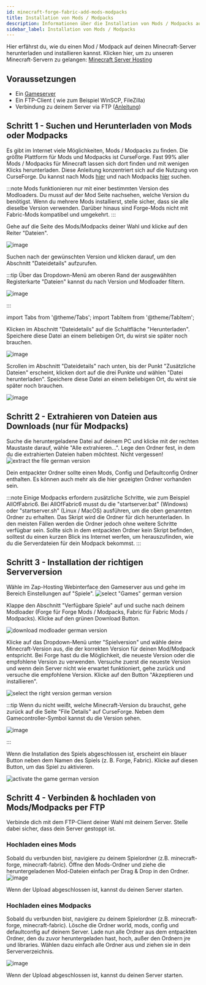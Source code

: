 ```yaml
---
id: minecraft-forge-fabric-add-mods-modpacks
title: Installation von Mods / Modpacks
description: Informationen über die Installation von Mods / Modpacks auf deinem Minecraft Forge Server von ZAP-Hosting.com - ZAP-Hosting.com Dokumentation
sidebar_label: Installation von Mods / Modpacks
---
```


Hier erfährst du, wie du einen Mod / Modpack auf deinen Minecraft-Server herunterladen und installieren kannst.
Klicken hier, um zu unseren Minecraft-Servern zu gelangen:  [Minecraft Server Hosting](https://zap-hosting.com/de/minecraft-server-hosting/)


## Voraussetzungen

- Ein [Gameserver](https://zap-hosting.com/de/gameserver-hosting/)
- Ein FTP-Client ( wie zum Beispiel WinSCP, FileZilla)
- Verbindung zu deinem Server via FTP ([Anleitung](https://zap-hosting.com/guides/de/docs/gameserver-ftpaccess/))



## Schritt 1 - Suchen und Herunterladen von Mods oder Modpacks

Es gibt im Internet viele Möglichkeiten, Mods / Modpacks zu finden. Die größte Plattform für Mods und Modpacks ist CurseForge. Fast 99% aller Mods / Modpacks für Minecraft lassen sich dort finden und mit wenigen Klicks herunterladen. Diese Anleitung konzentriert sich auf die Nutzung von CurseForge. Du kannst nach Mods [hier](https://www.curseforge.com/minecraft/mc-mods) und nach Modpacks [hier](https://curseforge.com/minecraft/modpacks) suchen.

:::note Mods funktionieren nur mit einer bestimmten Version des Modloaders. Du musst auf der Mod Seite nachsehen, welche Version du benötigst. Wenn du mehrere Mods installierst, stelle sicher, dass sie alle dieselbe Version verwenden. Darüber hinaus sind Forge-Mods nicht mit Fabric-Mods kompatibel und umgekehrt.
:::

Gehe auf die Seite des Mods/Modpacks deiner Wahl und klicke auf den Reiter "Dateien".

![image](https://github.com/Yoshlix/docs/assets/26007280/cc528cf6-9fc8-4524-aca0-b954e24716f8)


Suchen nach der gewünschten Version und klicken darauf, um den Abschnitt "Dateidetails" aufzurufen.

:::tip
Über das Dropdown-Menü am oberen Rand der ausgewählten Registerkarte "Dateien" kannst du nach Version und Modloader filtern.

![image](https://github.com/Yoshlix/docs/assets/26007280/6867b2f2-e9db-4a4c-be88-b9b22b800e72)

:::

import Tabs from '@theme/Tabs';
import TabItem from '@theme/TabItem';

<Tabs>
<TabItem value="Mods" label="For Mods" default>
Klicken im Abschnitt "Dateidetails" auf die Schaltfläche "Herunterladen". Speichere diese Datei an einem beliebigen Ort, du wirst sie später noch brauchen.

![image](https://github.com/Yoshlix/docs/assets/26007280/7b84ae33-1bef-4568-80d7-ef651a654b08)

</TabItem>

<TabItem value="Modpacks" label="For Modpacks">
Scrollen im Abschnitt "Dateidetails" nach unten, bis der Punkt "Zusätzliche Dateien" erscheint, klicken dort auf die drei Punkte und wählen "Datei herunterladen". Speichere diese Datei an einem beliebigen Ort, du wirst sie später noch brauchen.

![image](https://github.com/Yoshlix/docs/assets/26007280/49fb9317-fdd3-474e-8140-b78b102c5f3d)

</TabItem>
</Tabs>

## Schritt 2 - Extrahieren von Dateien aus Downloads (nur für Modpacks)

Suche die heruntergeladene Datei auf deinem PC und klicke mit der rechten Maustaste darauf, wähle "Alle extrahieren...". Lege den Ordner fest, in dem du die extrahierten Dateien haben möchtest. Nicht vergessen!
![extract the file german version](https://i.imgur.com/R3BZDg4.png)

Dein entpackter Ordner sollte einen Mods, Config und Defaultconfig Ordner enthalten. Es können auch mehr als die hier gezeigten Ordner vorhanden sein.

:::note
Einige Modpacks erfordern zusätzliche Schritte, wie zum Beispiel AllOfFabric6. Bei AllOfFabric6 musst du die "startserver.bat" (Windows) oder "startserver.sh" (Linux / MacOS) ausführen, um die oben genannten Ordner zu erhalten. Das Skript wird die Ordner für dich herunterladen. In den meisten Fällen werden die Ordner jedoch ohne weitere Schritte verfügbar sein. Sollte sich in dem entpackten Ordner kein Skript befinden, solltest du einen kurzen Blick ins Internet werfen, um herauszufinden, wie du die Serverdateien für dein Modpack bekommst.
:::


## Schritt 3 - Installation der richtigen Serverversion

Wähle im Zap-Hosting Webinterface den Gameserver aus und gehe im Bereich Einstellungen auf "Spiele".
![select "Games" german version](https://i.imgur.com/fU9CavE.png)

Klappe den Abschnitt "Verfügbare Spiele" auf und suche nach deinem Modloader (Forge für Forge Mods / Modpacks, Fabric für Fabric Mods / Modpacks). Klicke auf den grünen Download Button.

![download modloader german version](https://i.imgur.com/3WFXozc.png)

Klicke auf das Dropdown-Menü unter "Spielversion" und wähle deine Minecraft-Version aus, die der korrekten Version für deinen Mod/Modpack entspricht. Bei Forge hast du die Möglichkeit, die neueste Version oder die empfohlene Version zu verwenden. Versuche zuerst die neueste Version und wenn dein Server nicht wie erwartet funktioniert, gehe zurück und versuche die empfohlene Version. Klicke auf den Button "Akzeptieren und installieren".


![select the right version german version](https://i.imgur.com/VBVMiIy.png)

:::tip
Wenn du nicht weißt, welche Minecraft-Version du brauchst, gehe zurück auf die Seite "File Details" auf CurseForge. Neben dem Gamecontroller-Symbol kannst du die Version sehen.

![image](https://github.com/Yoshlix/docs/assets/26007280/89f751c1-7179-4107-b8bc-7c4381a7d94c)

:::

Wenn die Installation des Spiels abgeschlossen ist, erscheint ein blauer Button neben dem Namen des Spiels (z. B. Forge, Fabric). Klicke auf diesen Button, um das Spiel zu aktivieren.

![activate the game german version](https://i.imgur.com/gGqQpJG.png)



## Schritt 4 - Verbinden & hochladen von Mods/Modpacks per FTP

Verbinde dich mit dem FTP-Client deiner Wahl mit deinem Server. Stelle dabei sicher, dass dein Server gestoppt ist.


### Hochladen eines Mods

Sobald du verbunden bist, navigiere zu deinem Spielordner (z.B. minecraft-forge, minecraft-fabric). Öffne den Mods-Ordner und ziehe die heruntergeladenen Mod-Dateien einfach per Drag & Drop in den Ordner.
![image](https://github.com/Yoshlix/docs/assets/26007280/8619fc4f-4fab-415a-9692-f74f8930da3f)

Wenn der Upload abgeschlossen ist, kannst du deinen Server starten.


### Hochladen eines Modpacks

Sobald du verbunden bist, navigiere zu deinem Spielordner (z.B. minecraft-forge, minecraft-fabric). Lösche die Ordner world, mods, config und defaultconfig auf deinem Server. Lade nun alle Ordner aus dem entpackten Ordner, den du zuvor heruntergeladen hast, hoch, außer den Ordnern jre und libraries. Wählen dazu einfach alle Ordner aus und ziehen sie in dein Serververzeichnis.

![image](https://github.com/Yoshlix/docs/assets/26007280/1424a94d-aa96-40ca-8b30-7c1905e67c21)

Wenn der Upload abgeschlossen ist, kannst du deinen Server starten.

